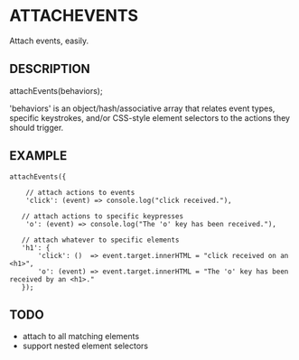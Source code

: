 ATTACHEVENTS
============

Attach events, easily.


DESCRIPTION
-----------

   attachEvents(behaviors);

   'behaviors' is an object/hash/associative array that relates event types,
   specific keystrokes, and/or CSS-style element selectors to the actions they
   should trigger.


EXAMPLE
-------

    attachEvents({

        // attach actions to events
        'click': (event) => console.log("click received."),

       // attach actions to specific keypresses
        'o': (event) => console.log("The 'o' key has been received."),

       // attach whatever to specific elements
       'h1': {
           'click': ()  => event.target.innerHTML = "click received on an <h1>",
           'o': (event) => event.target.innerHTML = "The 'o' key has been received by an <h1>."
       });


TODO
----

* attach to all matching elements
* support nested element selectors

